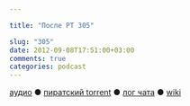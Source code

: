 ```yaml
---

title: "После РТ 305"

slug: "305"
date: 2012-09-08T17:51:00+03:00
comments: true
categories: podcast
---
```

[аудио](http://cdn.radio-t.com/rt305post.mp3) ● [пиратский torrent](http://pirates.radio-t.com/torrents/rt305post.mp3.torrent) ● [лог чата](http://chat.radio-t.com/logs/radio-t-305.html) ● [wiki](http://wiki.radio-t.com/%D0%9F%D0%BE%D1%81%D0%BB%D0%B5_%D0%A0%D0%A2_305) <audio src="http://cdn.radio-t.com/rt305post.mp3" preload="none">
